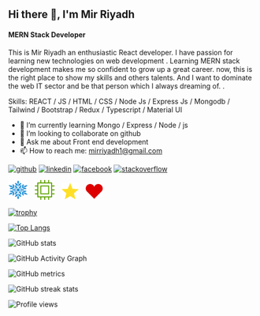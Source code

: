 ## Hi there 👋, I'm Mir Riyadh
#### MERN Stack Developer
This is Mir Riyadh an enthusiastic React developer. I have passion for learning new technologies on web development . Learning MERN stack development makes me so confident to grow up a great career. now, this is the right place to show my skills and others talents. And I want  to dominate the web IT sector and be that person which I always dreaming of.
.

Skills: REACT / JS / HTML / CSS / Node Js / Express Js / Mongodb / Tailwind / Bootstrap / Redux / Typescript / Material UI 

- 🌱 I’m currently learning Mongo / Express / Node / js 
- 👯 I’m looking to collaborate on github 
- 💬 Ask me about Front end development 
- 📫 How to reach me: mirriyadh1@gmail.com 


[<img src='https://cdn.jsdelivr.net/npm/simple-icons@3.0.1/icons/github.svg' alt='github' height='40'>](https://github.com/MirRiyadh)  [<img src='https://cdn.jsdelivr.net/npm/simple-icons@3.0.1/icons/linkedin.svg' alt='linkedin' height='40'>](https://www.linkedin.com/in/https://www.linkedin.com/in/mirriyadh//)  [<img src='https://cdn.jsdelivr.net/npm/simple-icons@3.0.1/icons/facebook.svg' alt='facebook' height='40'>](https://www.facebook.com/https://www.facebook.com/mirriyadh.ali/)  [<img src='https://cdn.jsdelivr.net/npm/simple-icons@3.0.1/icons/stackoverflow.svg' alt='stackoverflow' height='40'>](https://stackoverflow.com/users/https://stackoverflow.com/users/10985243/mir-riyadh-ali)  

<a href='https://archiveprogram.github.com/'><img src='https://raw.githubusercontent.com/acervenky/animated-github-badges/master/assets/acbadge.gif' width='40' height='40'></a> <a href='https://docs.github.com/en/developers'><img src='https://raw.githubusercontent.com/acervenky/animated-github-badges/master/assets/devbadge.gif' width='40' height='40'></a> <a href='https://stars.github.com/'><img src='https://raw.githubusercontent.com/acervenky/animated-github-badges/master/assets/starbadge.gif' width='35' height='35'></a> <a href='https://docs.github.com/en/github/supporting-the-open-source-community-with-github-sponsors'><img src='https://raw.githubusercontent.com/acervenky/animated-github-badges/master/assets/sponsorbadge.gif' width='35' height='35'></a> 

[![trophy](https://github-profile-trophy.vercel.app/?username=MirRiyadh)](https://github.com/ryo-ma/github-profile-trophy)

[![Top Langs](https://github-readme-stats.vercel.app/api/top-langs/?username=MirRiyadh)](https://github.com/anuraghazra/github-readme-stats)

![GitHub stats](https://github-readme-stats.vercel.app/api?username=MirRiyadh&show_icons=true)  

![GitHub Activity Graph](https://activity-graph.herokuapp.com/graph?username=MirRiyadh)  

![GitHub metrics](https://metrics.lecoq.io/MirRiyadh)  

![GitHub streak stats](https://streak-stats.demolab.com/?user=MirRiyadh)  

![Profile views](https://gpvc.arturio.dev/MirRiyadh)  
